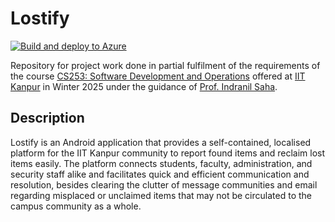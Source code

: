 # Lostify

[![Build and deploy to Azure](https://github.com/CS253-Group-6/Lostify-backend/actions/workflows/main_lostify.yml/badge.svg)](https://github.com/CS253-Group-6/Lostify-backend/actions/workflows/main_lostify.yml)

Repository for project work done in partial fulfilment of the requirements
of the course [CS253: Software Development and Operations](https://www.cse.iitk.ac.in/pages/CS253.html)
offered at [IIT Kanpur](https://www.cse.iitk.ac.in) in Winter 2025 under the
guidance of [Prof. Indranil Saha](https://www.cse.iitk.ac.in/users/isaha).

## Description

Lostify is an Android application that provides a self-contained, localised
platform for the IIT Kanpur community to report found items and reclaim lost
items easily. The platform connects students, faculty, administration, and
security staff alike and facilitates quick and efficient communication and
resolution, besides clearing the clutter of message communities and email
regarding misplaced or unclaimed items that may not be circulated to the
campus community as a whole.

